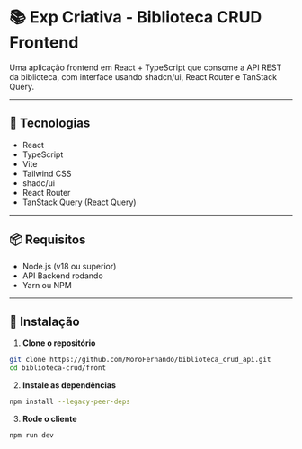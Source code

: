 # 📚 Exp Criativa - Biblioteca CRUD Frontend

Uma aplicação frontend em React + TypeScript que consome a API REST da biblioteca, com interface usando shadcn/ui, React Router e TanStack Query.

---

## 🚀 Tecnologias

- React
- TypeScript
- Vite
- Tailwind CSS
- shadc/ui
- React Router
- TanStack Query (React Query)

---

## 📦 Requisitos

- Node.js (v18 ou superior)
- API Backend rodando
- Yarn ou NPM

---

## 🔧 Instalação

1. **Clone o repositório**

```bash
git clone https://github.com/MoroFernando/biblioteca_crud_api.git
cd biblioteca-crud/front
```

2. **Instale as dependências**

```bash
npm install --legacy-peer-deps
```

3. **Rode o cliente**

```bash
npm run dev
```

